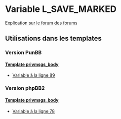 # Variable L_SAVE_MARKED
[Explication sur le forum des forums](http://forum.forumactif.com/t294113-listing-des-variables#L_SAVE_MARKED)
## Utilisations dans les templates
### Version PunBB
#### [Template privmsgs_body](punbb/privmsgs_body.md)
* [Variable à la ligne 89](../punbb/privmsgs_body.tpl#L89)
### Version phpBB2
#### [Template privmsgs_body](subsilver/privmsgs_body.md)
* [Variable à la ligne 78](../subsilver/privmsgs_body.tpl#L78)